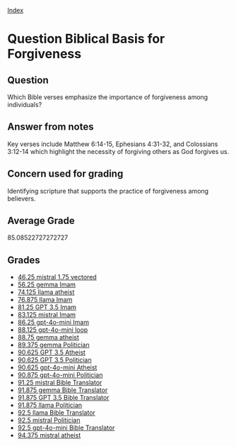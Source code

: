 
[Index](../../index.md)
# Question Biblical Basis for Forgiveness
## Question
Which Bible verses emphasize the importance of forgiveness among individuals?

## Answer from notes
Key verses include Matthew 6:14-15, Ephesians 4:31-32, and Colossians 3:12-14 which highlight the necessity of forgiving others as God forgives us.

## Concern used for grading
Identifying scripture that supports the practice of forgiveness among believers.

## Average Grade
85.08522727272727

## Grades
 * [46.25 mistral 1.75 vectored](../answers/mistral_1.75_vectored/Biblical_Basis_for_Forgiveness.md)
 * [56.25 gemma Imam](../answers/gemma_Imam/Biblical_Basis_for_Forgiveness.md)
 * [74.125 llama atheist](../answers/llama_atheist/Biblical_Basis_for_Forgiveness.md)
 * [76.875 llama Imam](../answers/llama_Imam/Biblical_Basis_for_Forgiveness.md)
 * [81.25 GPT 3.5 Imam](../answers/GPT_3.5_Imam/Biblical_Basis_for_Forgiveness.md)
 * [83.125 mistral Imam](../answers/mistral_Imam/Biblical_Basis_for_Forgiveness.md)
 * [86.25 gpt-4o-mini Imam](../answers/gpt-4o-mini_Imam/Biblical_Basis_for_Forgiveness.md)
 * [88.125 gpt-4o-mini loop](../answers/gpt-4o-mini_loop/Biblical_Basis_for_Forgiveness.md)
 * [88.75 gemma atheist](../answers/gemma_atheist/Biblical_Basis_for_Forgiveness.md)
 * [89.375 gemma Politician](../answers/gemma_Politician/Biblical_Basis_for_Forgiveness.md)
 * [90.625 GPT 3.5 Atheist](../answers/GPT_3.5_Atheist/Biblical_Basis_for_Forgiveness.md)
 * [90.625 GPT 3.5 Politician](../answers/GPT_3.5_Politician/Biblical_Basis_for_Forgiveness.md)
 * [90.625 gpt-4o-mini Atheist](../answers/gpt-4o-mini_Atheist/Biblical_Basis_for_Forgiveness.md)
 * [90.875 gpt-4o-mini Politician](../answers/gpt-4o-mini_Politician/Biblical_Basis_for_Forgiveness.md)
 * [91.25 mistral Bible Translator](../answers/mistral_Bible_Translator/Biblical_Basis_for_Forgiveness.md)
 * [91.875 gemma Bible Translator](../answers/gemma_Bible_Translator/Biblical_Basis_for_Forgiveness.md)
 * [91.875 GPT 3.5 Bible Translator](../answers/GPT_3.5_Bible_Translator/Biblical_Basis_for_Forgiveness.md)
 * [91.875 llama Politician](../answers/llama_Politician/Biblical_Basis_for_Forgiveness.md)
 * [92.5 llama Bible Translator](../answers/llama_Bible_Translator/Biblical_Basis_for_Forgiveness.md)
 * [92.5 mistral Politician](../answers/mistral_Politician/Biblical_Basis_for_Forgiveness.md)
 * [92.5 gpt-4o-mini Bible Translator](../answers/gpt-4o-mini_Bible_Translator/Biblical_Basis_for_Forgiveness.md)
 * [94.375 mistral atheist](../answers/mistral_atheist/Biblical_Basis_for_Forgiveness.md)
